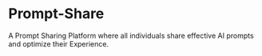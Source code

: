 # Prompt-Share
A Prompt Sharing Platform where all individuals share effective AI prompts and optimize their Experience.
